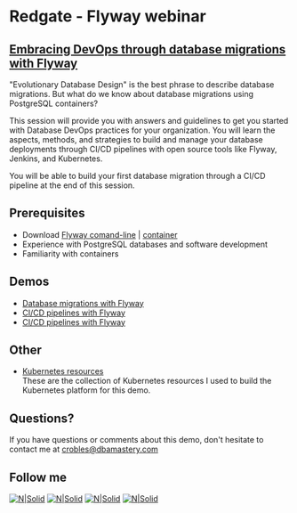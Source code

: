 # Redgate - Flyway webinar
## [Embracing DevOps through database migrations with Flyway](https://bit.ly/2P33nGz)

"Evolutionary Database Design" is the best phrase to describe database migrations. But what do we know about database migrations using PostgreSQL containers?

This session will provide you with answers and guidelines to get you started with Database DevOps practices for your organization. You will learn the aspects, methods, and strategies to build and manage your database deployments through CI/CD pipelines with open source tools like Flyway, Jenkins, and Kubernetes.

You will be able to build your first database migration through a CI/CD pipeline at the end of this session.

## **Prerequisites**  
* Download [Flyway comand-line](https://flywaydb.org/download/) | [container](https://hub.docker.com/r/flyway/flyway)
* Experience with PostgreSQL databases and software development
* Familiarity with containers

## **Demos**  
* [Database migrations with Flyway](Demo_01)
* [CI/CD pipelines with Flyway](Demo_02)
* [CI/CD pipelines with Flyway](Demo_03)

## **Other**  
* [Kubernetes resources](Kubernetes)  
These are the collection of Kubernetes resources I used to build the Kubernetes platform for this demo.  


## Questions?
If you have questions or comments about this demo, don't hesitate to contact me at <crobles@dbamastery.com>

## Follow me
[![N|Solid](http://dbamastery.com/wp-content/uploads/2018/08/if_twitter_circle_color_107170.png)](https://twitter.com/dbamastery) [![N|Solid](http://dbamastery.com/wp-content/uploads/2018/08/if_github_circle_black_107161.png)](https://github.com/dbamaster) [![N|Solid](http://dbamastery.com/wp-content/uploads/2018/08/if_linkedin_circle_color_107178.png)](https://www.linkedin.com/in/croblesdba/) [![N|Solid](http://dbamastery.com/wp-content/uploads/2018/08/if_browser_1055104.png)](http://dbamastery.com/)